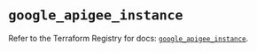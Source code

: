 # `google_apigee_instance`

Refer to the Terraform Registry for docs: [`google_apigee_instance`](https://registry.terraform.io/providers/hashicorp/google/5.45.2/docs/resources/apigee_instance).
